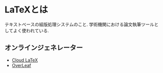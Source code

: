 # LaTeXとは
テキストベースの組版処理システムのこと.
学術機関における論文執筆ツールとしてよく使われている.

## オンラインジェネレーター
- [Cloud LaTeX](https://cloudlatex.io/ja)
- [OverLeaf](https://ja.overleaf.com)
